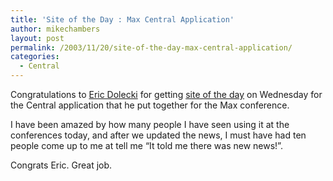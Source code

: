 ```yaml
---
title: 'Site of the Day : Max Central Application'
author: mikechambers
layout: post
permalink: /2003/11/20/site-of-the-day-max-central-application/
categories:
  - Central
---
```



Congratulations to [Eric Dolecki][1] for getting [site of the day][2] on Wednesday for the Central application that he put together for the Max conference.

I have been amazed by how many people I have seen using it at the conferences today, and after we updated the news, I must have had ten people come up to me at tell me &#8220;It told me there was new news!&#8221;.

Congrats Eric. Great job.

 [1]: http://www.ericd.net
 [2]: http://www.macromedia.com/showcase/archive/